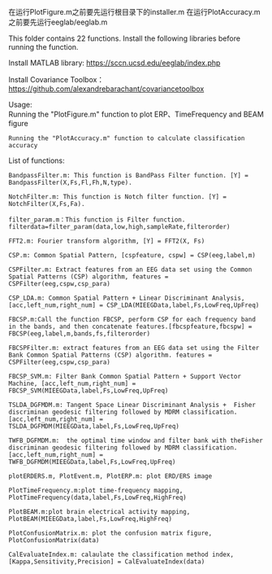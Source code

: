 在运行PlotFigure.m之前要先运行根目录下的installer.m
在运行PlotAccuracy.m之前要先运行eeglab/eeglab.m

This folder contains 22 functions. Install the following libraries before running the function.

Install MATLAB library:
	https://sccn.ucsd.edu/eeglab/index.php

Install Covariance Toolbox：
	https://github.com/alexandrebarachant/covariancetoolbox

Usage:	
	Running the "PlotFigure.m" function to plot ERP、TimeFrequency and BEAM figure

	Running the "PlotAccuracy.m" function to calculate classification accuracy



List of functions:

	BandpassFilter.m: This function is BandPass Filter function. [Y] = BandpassFilter(X,Fs,Fl,Fh,N,type).

	NotchFilter.m: This function is Notch filter function. [Y] = NotchFilter(X,Fs,Fa).

	filter_param.m：This function is Filter function. filterdata=filter_param(data,low,high,sampleRate,filterorder)
	
	FFT2.m: Fourier transform algorithm, [Y] = FFT2(X, Fs)
	
	CSP.m: Common Spatial Pattern, [cspfeature, cspw] = CSP(eeg,label,m)

	CSPFilter.m: Extract features from an EEG data set using the Common Spatial Patterns (CSP) algorithm, features = CSPFilter(eeg,cspw,csp_para)

	CSP_LDA.m: Common Spatial Pattern + Linear Discriminant Analysis, [acc,left_num,right_num] = CSP_LDA(MIEEGData,label,Fs,LowFreq,UpFreq)

	FBCSP.m:Call the function FBCSP, perform CSP for each frequency band in the bands, and then concatenate features.[fbcspfeature,fbcspw] = FBCSP(eeg,label,m,bands,fs,filterorder)

	FBCSPFilter.m: extract features from an EEG data set using the Filter Bank Common Spatial Patterns (CSP) algorithm. features = CSPFilter(eeg,cspw,csp_para)

	FBCSP_SVM.m: Filter Bank Common Spatial Pattern + Support Vector Machine, [acc,left_num,right_num] = FBCSP_SVM(MIEEGData,label,Fs,LowFreq,UpFreq)

	TSLDA_DGFMDM.m: Tangent Space Linear Discriminant Analysis +  Fisher discriminan geodesic filtering followed by MDRM classification. [acc,left_num,right_num] = TSLDA_DGFMDM(MIEEGData,label,Fs,LowFreq,UpFreq)

	TWFB_DGFMDM.m:  the optimal time window and filter bank with theFisher discriminan geodesic filtering followed by MDRM classification. [acc,left_num,right_num] = TWFB_DGFMDM(MIEEGData,label,Fs,LowFreq,UpFreq)

	plotERDERS.m, PlotEvent.m, PlotERP.m: plot ERD/ERS image

	PlotTimeFrequency.m:plot time-frequency mapping, PlotTimeFrequency(data,label,Fs,LowFreq,HighFreq)

	PlotBEAM.m:plot brain electrical activity mapping, PlotBEAM(MIEEGData,label,Fs,LowFreq,HighFreq)

	PlotConfusionMatrix.m: plot the confusion matrix figure, PlotConfusionMatrix(data)

	CalEvaluateIndex.m: calaulate the classification method index, [Kappa,Sensitivity,Precision] = CalEvaluateIndex(data)























	
	
	
	
	
	
	
	
	
	
	
	
	
	
	
	
	
	
	
	
	
	
	
	
	
	
	
	
